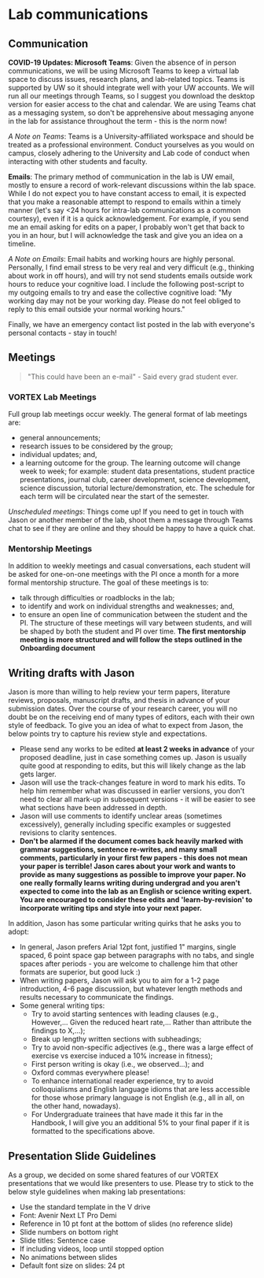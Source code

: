 # Lab communications

## Communication
**COVID-19 Updates: Microsoft Teams**: Given the absence of in person communications, we will be using Microsoft Teams to keep a virtual lab space to discuss issues, research plans, and lab-related topics. Teams is supported by UW so it should integrate well with your UW accounts. We will run all our meetings through Teams, so I suggest you download the desktop version for easier access to the chat and calendar. We are using Teams chat as a messaging system, so don't be apprehensive about messaging anyone in the lab for assistance throughout the term - this is the norm now!

*A Note on Teams*: Teams is a University-affiliated workspace and should be treated as a professional environment. Conduct yourselves as you would on campus, closely adhering to the University and Lab code of conduct when interacting with other students and faculty.

**Emails**: The primary method of communication in the lab is UW email, mostly to ensure a record of work-relevant discussions within the lab space. While I do not expect you to have constant access to email, it is expected that you make a reasonable attempt to respond to emails within a timely manner (let's say <24 hours for intra-lab communications as a common courtesy), even if it is a quick acknowledgement. For example, if you send me an email asking for edits on a paper, I probably won't get that back to you in an hour, but I will acknowledge the task and give you an idea on a timeline.

*A Note on Emails*: Email habits and working hours are highly personal. Personally, I find email stress to be very real and very difficult (e.g., thinking about work in off hours), and will try not send students emails outside work hours to reduce your cognitive load. I include the following post-script to my outgoing emails to try and ease the collective cognitive load:
"My working day may not be your working day. Please do not feel obliged to reply to this email outside your normal working hours."

<!-- **Whatsapp**: We [will] also have a lab Whatsapp group for more casual communication with graduate students and staff. This includes more time-sensitive topics, or lab socials. We won't leave you out of the chat! -->

Finally, we have an emergency contact list posted in the lab with everyone's personal contacts - stay in touch!

## Meetings

> "This could have been an e-mail" - Said every grad student ever.


### VORTEX Lab Meetings
Full group lab meetings occur weekly. The general format of lab meetings are:
* general announcements;
* research issues to be considered by the group;
* individual updates; and,
* a learning outcome for the group. The learning outcome will change week to week;  for example: student data presentations, student practice presentations, journal club, career development, science development, science discussion, tutorial lecture/demonstration, etc. The schedule for each term will be circulated near the start of the semester.

*Unscheduled meetings*: Things come up! If you need to get in touch with Jason or another member of the lab, shoot them a message through Teams chat to see if they are online and they should be happy to have a quick chat.

### Mentorship Meetings
In addition to weekly meetings and casual conversations, each student will be asked for one-on-one meetings with the PI once a month for a more formal mentorship structure. The goal of these meetings is to:
* talk through difficulties or roadblocks in the lab;
* to identify and work on individual strengths and weaknesses; and,
* to ensure an open line of communication between the student and the PI.
The structure of these meetings will vary between students, and will be shaped by both the student and PI over time.
**The first mentorship meeting is more structured and will follow the steps outlined in the Onboarding document**

## Writing drafts with Jason
Jason is more than willing to help review your term papers, literature reviews, proposals, manuscript drafts, and thesis in advance of your submission dates. Over the course of your research career, you will no doubt be on the receiving end of many types of editors, each with their own style of feedback. To give you an idea of what to expect from Jason, the below points try to capture his review style and expectations.
* Please send any works to be edited **at least 2 weeks in advance** of your proposed deadline, just in case something comes up. Jason is usually quite good at responding to edits, but this will likely change as the lab gets larger.
* Jason will use the track-changes feature in word to mark his edits. To help him remember what was discussed in earlier versions, you don't need to clear all mark-up in subsequent versions - it will be easier to see what sections have been addressed in depth.
* Jason will use comments to identify unclear areas (sometimes excessively), generally including specific examples or suggested revisions to clarity sentences.
* **Don't be alarmed if the document comes back heavily marked with grammar suggestions, sentence re-writes, and many small comments, particularly in your first few papers - this does not mean your paper is terrible! Jason cares about your work and wants to provide as many suggestions as possible to improve your paper. No one really formally learns writing during undergrad and you aren't expected to come into the lab as an English or science writing expert. You are encouraged to consider these edits and 'learn-by-revision' to incorporate writing tips and style into your next paper.**

In addition, Jason has some particular writing quirks that he asks you to adopt:
* In general, Jason prefers Arial 12pt font, justified 1" margins, single spaced, 6 point space gap between paragraphs with no tabs, and single spaces after periods - you are welcome to challenge him that other formats are superior, but good luck :)
* When writing papers, Jason will ask you to aim for a 1-2 page introduction, 4-6 page discussion, but whatever length methods and results necessary to communicate the findings.
* Some general writing tips:
  * Try to avoid starting sentences with leading clauses (e.g., However,... Given the reduced heart rate,... Rather than attribute the findings to X,...);
  *  Break up lengthy written sections with subheadings;
  * Try to avoid non-specific adjectives (e.g., there was a large effect of exercise vs exercise induced a 10% increase in fitness);
  * First person writing is okay (i.e., we observed...); and
  * Oxford commas everywhere please!
  * To enhance international reader experience, try to avoid colloquialisms and English language idioms that are less accessible for those whose primary language is not English (e.g., all in all, on the other hand, nowadays).
  * For Undergraduate trainees that have made it this far in the Handbook, I will give you an additional 5% to your final paper if it is formatted to the specifications above.

## Presentation Slide Guidelines
As a group, we decided on some shared features of our VORTEX presentations that we would like presenters to use. Please try to stick to the below style guidelines when making lab presentations:
* Use the standard template in the V drive
* Font: Avenir Next LT Pro Demi
* Reference in 10 pt font at the bottom of slides (no reference slide)
* Slide numbers on bottom right
* Slide titles: Sentence case
* If including videos, loop until stopped option
* No animations between slides
* Default font size on slides: 24 pt
